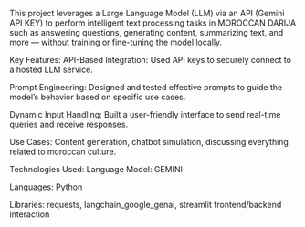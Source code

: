 This project leverages a Large Language Model (LLM) via an API (Gemini API KEY) to perform intelligent text processing tasks in MOROCCAN DARIJA such as answering questions, generating content, summarizing text, and more — without training or fine-tuning the model locally.

 Key Features:
API-Based Integration: Used API keys to securely connect to a hosted LLM service.

Prompt Engineering: Designed and tested effective prompts to guide the model’s behavior based on specific use cases.

Dynamic Input Handling: Built a user-friendly interface to send real-time queries and receive responses.

Use Cases: Content generation, chatbot simulation, discussing everything related to moroccan culture.

Technologies Used:
Language Model: GEMINI 

Languages: Python 

Libraries: requests, langchain_google_genai, streamlit frontend/backend interaction
